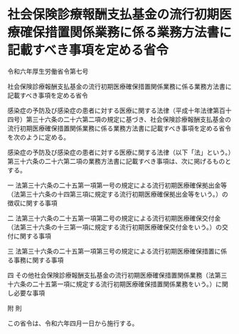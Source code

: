 # 社会保険診療報酬支払基金の流行初期医療確保措置関係業務に係る業務方法書に記載すべき事項を定める省令

令和六年厚生労働省令第七号

社会保険診療報酬支払基金の流行初期医療確保措置関係業務に係る業務方法書に記載すべき事項を定める省令

感染症の予防及び感染症の患者に対する医療に関する法律（平成十年法律第百十四号）第三十六条の二十六第二項の規定に基づき、社会保険診療報酬支払基金の流行初期医療確保措置関係業務に係る業務方法書に記載すべき事項を定める省令を次のように定める。

感染症の予防及び感染症の患者に対する医療に関する法律（以下「法」という。）第三十六条の二十六第二項の業務方法書に記載すべき事項は、次に掲げるものとする。

一 法第三十六条の二十五第一項第一号の規定による流行初期医療確保拠出金等（法第三十六条の十四第三項に規定する流行初期医療確保拠出金等をいう。）の徴収に関する事項

二 法第三十六条の二十五第一項第二号の規定による流行初期医療確保交付金（法第三十六条の十三第一項に規定する流行初期医療確保交付金をいう。）の交付に関する事項

三 法第三十六条の二十五第一項第三号の規定による流行初期医療確保措置に係る事務に関する事項

四 その他社会保険診療報酬支払基金の流行初期医療確保措置関係業務（法第三十六条の二十五第一項に規定する流行初期医療確保措置関係業務をいう。）に関し必要な事項

附 則

この省令は、令和六年四月一日から施行する。

